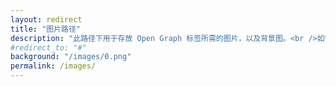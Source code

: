 ```yaml
---
layout: redirect
title: "图片路径"
description: "此路径下用于存放 Open Graph 标签所需的图片，以及背景图。<br />如需使用，请在 `pic` 或者 `background` 参数内填写<a href='#'>/images/pic.png</a>。"
#redirect_to: "#"
background: "/images/0.png"
permalink: /images/
---
```

